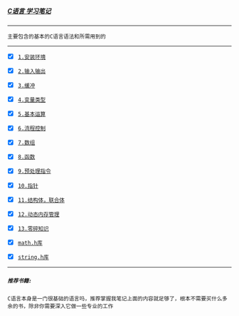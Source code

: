 ##### <a href="#top" id="top"> C语言 学习笔记 </a>
-----
`主要包含的基本的C语言语法和所需用到的`

----

- [x] [`1.安装环境`](./1.Installation-environment.md)
- [x] [`2.输入输出`](./2.input.output.md)
- [x] [`3.缓冲`](./3.buffer.md)
- [x] [`4.变量类型`](./4.variables--datatypes.md)
- [x] [`5.基本运算`](./5.arithmetic.md)
- [x] [`6.流程控制`](./6.cyclic-selective.md)
- [x] [`7.数组`](./7.array.md)
- [x] [`8.函数`](./8.function.md)
- [x] [`9.预处理指令`](./9.preprocessor-directives.md)
- [x] [`10.指针`](./10.pointer.md)
- [x] [`11.结构体，联合体`](./11.struct.md)
- [x] [`12.动态内存管理`](./12.dynamic-memory-management.md)
- [x] [`13.零碎知识`](./13.importantce.md)
- [x] [`math.h库`](./.h.math.md 	)
- [x] [`string.h库`](./.h.string.md)

 

 ----
 ##### **`推荐书籍:`**

 `C语言本身是一门很基础的语言吗，推荐掌握我笔记上面的内容就足够了，根本不需要买什么多余的书，除非你需要深入它做一些专业的工作`
 
